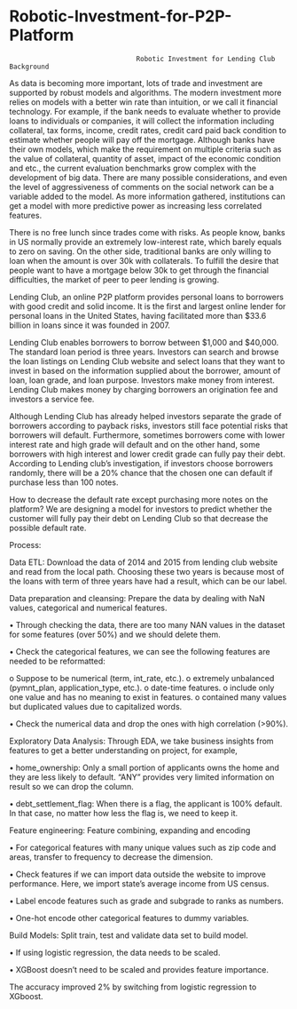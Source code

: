 # Robotic-Investment-for-P2P-Platform 

                                    Robotic Investment for Lending Club Background

As data is becoming more important, lots of trade and investment are supported by robust models and algorithms. The modern investment more relies on models with a better win rate than intuition, or we call it financial technology. For example, if the bank needs to evaluate whether to provide loans to individuals or companies, it will collect the information including collateral, tax forms, income, credit rates, credit card paid back condition to estimate whether people will pay off the mortgage. Although banks have their own models, which make the requirement on multiple criteria such as the value of collateral, quantity of asset, impact of the economic condition and etc., the current evaluation benchmarks grow complex with the development of big data. There are many possible considerations, and even the level of aggressiveness of comments on the social network can be a variable added to the model. As more information gathered, institutions can get a model with more predictive power as increasing less correlated features.

There is no free lunch since trades come with risks. As people know, banks in US normally provide an extremely low-interest rate, which barely equals to zero on saving. On the other side, traditional banks are only willing to loan when the amount is over 30k with collaterals. To fulfill the desire that people want to have a mortgage below 30k to get through the financial difficulties, the market of peer to peer lending is growing.

Lending Club, an online P2P platform provides personal loans to borrowers with good credit and solid income. It is the first and largest online lender for personal loans in the United States, having facilitated more than $33.6 billion in loans since it was founded in 2007.

Lending Club enables borrowers to borrow between $1,000 and $40,000. The standard loan period is three years. Investors can search and browse the loan listings on Lending Club website and select loans that they want to invest in based on the information supplied about the borrower, amount of loan, loan grade, and loan purpose. Investors make money from interest. Lending Club makes money by charging borrowers an origination fee and investors a service fee.

Although Lending Club has already helped investors separate the grade of borrowers according to payback risks, investors still face potential risks that borrowers will default. Furthermore, sometimes borrowers come with lower interest rate and high grade will default and on the other hand, some borrowers with high interest and lower credit grade can fully pay their debt. According to Lending club’s investigation, if investors choose borrowers randomly, there will be a 20% chance that the chosen one can default if purchase less than 100 notes. 

How to decrease the default rate except purchasing more notes on the platform? We are designing a model for investors to predict whether the customer will fully pay their debt on Lending Club so that decrease the possible default rate. 

Process:

Data ETL: 
Download the data of 2014 and 2015 from lending club website and read from the local path. Choosing these two years is because most of the loans with term of three years have had a result, which can be our label. 

Data preparation and cleansing: 
Prepare the data by dealing with NaN values, categorical and numerical features. 

•	Through checking the data, there are too many NAN values in the dataset for some features (over 50%) and we should delete them. 

•	Check the categorical features, we can see the following features are needed to be reformatted:

o	Suppose to be numerical (term, int_rate, etc.). 
o	extremely unbalanced (pymnt_plan, application_type, etc.).
o	date-time features.
o	include only one value and has no meaning to exist in features.
o	contained many values but duplicated values due to capitalized words.

•	Check the numerical data and drop the ones with high correlation (>90%).



Exploratory Data Analysis: 
Through EDA, we take business insights from features to get a better understanding on project, for example,

•	home_ownership: Only a small portion of applicants owns the home and they are less likely to default. “ANY” provides very limited information on result so we can drop the column. 

•	debt_settlement_flag: When there is a flag, the applicant is 100% default. In that case, no matter how less the flag is, we need to keep it. 


Feature engineering: Feature combining, expanding and encoding

•	For categorical features with many unique values such as zip code and areas, transfer to frequency to decrease the dimension.

•	Check features if we can import data outside the website to improve performance. Here, we import state’s average income from US census.

•	Label encode features such as grade and subgrade to ranks as numbers.

•	One-hot encode other categorical features to dummy variables.


Build Models:
Split train, test and validate data set to build model. 

•	If using logistic regression, the data needs to be scaled. 

•	XGBoost doesn’t need to be scaled and provides feature importance.

The accuracy improved 2% by switching from logistic regression to XGboost.  







